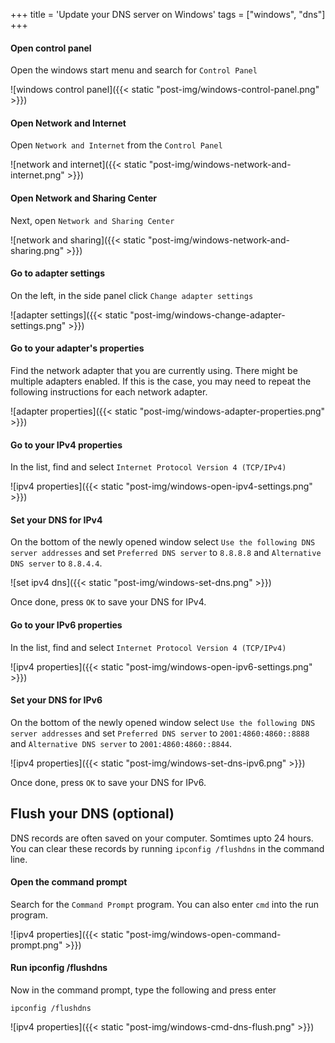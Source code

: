 +++
title = 'Update your DNS server on Windows'
tags = ["windows", "dns"]
+++

#### Open control panel
Open the windows start menu and search for `Control Panel`

![windows control panel]({{< static "post-img/windows-control-panel.png" >}})

#### Open Network and Internet
Open `Network and Internet` from the `Control Panel`

![network and internet]({{< static "post-img/windows-network-and-internet.png" >}})

#### Open Network and Sharing Center
Next, open `Network and Sharing Center`

![network and sharing]({{< static "post-img/windows-network-and-sharing.png" >}})

#### Go to adapter settings
On the left, in the side panel click `Change adapter settings`

![adapter settings]({{< static "post-img/windows-change-adapter-settings.png" >}})

#### Go to your adapter's properties
Find the network adapter that you are currently using. There might be multiple adapters enabled. If this is the case, you may need to repeat the following instructions for each network adapter.

![adapter properties]({{< static "post-img/windows-adapter-properties.png" >}})

#### Go to your IPv4 properties
In the list, find and select `Internet Protocol Version 4 (TCP/IPv4)`

![ipv4 properties]({{< static "post-img/windows-open-ipv4-settings.png" >}})

#### Set your DNS for IPv4
On the bottom of the newly opened window select `Use the following DNS server addresses` and set `Preferred DNS server` to `8.8.8.8` and `Alternative DNS server` to `8.8.4.4`.

![set ipv4 dns]({{< static "post-img/windows-set-dns.png" >}})

Once done, press `OK` to save your DNS for IPv4.

#### Go to your IPv6 properties
In the list, find and select `Internet Protocol Version 4 (TCP/IPv4)`

![ipv4 properties]({{< static "post-img/windows-open-ipv6-settings.png" >}})

#### Set your DNS for IPv6
On the bottom of the newly opened window select `Use the following DNS server addresses` and set `Preferred DNS server` to `2001:4860:4860::8888` and `Alternative DNS server` to `2001:4860:4860::8844`.

![ipv4 properties]({{< static "post-img/windows-set-dns-ipv6.png" >}})

Once done, press `OK` to save your DNS for IPv6.

## Flush your DNS (optional)
DNS records are often saved on your computer. Somtimes upto 24 hours. You can clear these records by running `ipconfig /flushdns` in the command line.


#### Open the command prompt
Search for the `Command Prompt` program. You can also enter `cmd` into the run program.

![ipv4 properties]({{< static "post-img/windows-open-command-prompt.png" >}})

#### Run ipconfig /flushdns
Now in the command prompt, type the following and press enter

```
ipconfig /flushdns
```

![ipv4 properties]({{< static "post-img/windows-cmd-dns-flush.png" >}})
